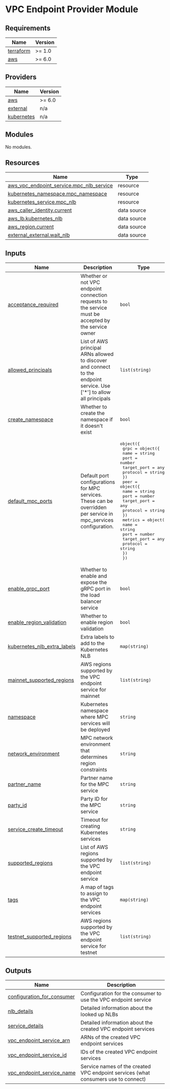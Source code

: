 # VPC Endpoint Provider Module

<!-- BEGIN_TF_DOCS -->
## Requirements

| Name | Version |
|------|---------|
| <a name="requirement_terraform"></a> [terraform](#requirement\_terraform) | >= 1.0 |
| <a name="requirement_aws"></a> [aws](#requirement\_aws) | >= 6.0 |

## Providers

| Name | Version |
|------|---------|
| <a name="provider_aws"></a> [aws](#provider\_aws) | >= 6.0 |
| <a name="provider_external"></a> [external](#provider\_external) | n/a |
| <a name="provider_kubernetes"></a> [kubernetes](#provider\_kubernetes) | n/a |

## Modules

No modules.

## Resources

| Name | Type |
|------|------|
| [aws_vpc_endpoint_service.mpc_nlb_service](https://registry.terraform.io/providers/hashicorp/aws/latest/docs/resources/vpc_endpoint_service) | resource |
| [kubernetes_namespace.mpc_namespace](https://registry.terraform.io/providers/hashicorp/kubernetes/latest/docs/resources/namespace) | resource |
| [kubernetes_service.mpc_nlb](https://registry.terraform.io/providers/hashicorp/kubernetes/latest/docs/resources/service) | resource |
| [aws_caller_identity.current](https://registry.terraform.io/providers/hashicorp/aws/latest/docs/data-sources/caller_identity) | data source |
| [aws_lb.kubernetes_nlb](https://registry.terraform.io/providers/hashicorp/aws/latest/docs/data-sources/lb) | data source |
| [aws_region.current](https://registry.terraform.io/providers/hashicorp/aws/latest/docs/data-sources/region) | data source |
| [external_external.wait_nlb](https://registry.terraform.io/providers/hashicorp/external/latest/docs/data-sources/external) | data source |

## Inputs

| Name | Description | Type | Default | Required |
|------|-------------|------|---------|:--------:|
| <a name="input_acceptance_required"></a> [acceptance\_required](#input\_acceptance\_required) | Whether or not VPC endpoint connection requests to the service must be accepted by the service owner | `bool` | `false` | no |
| <a name="input_allowed_principals"></a> [allowed\_principals](#input\_allowed\_principals) | List of AWS principal ARNs allowed to discover and connect to the endpoint service. Use ['*'] to allow all principals | `list(string)` | `[]` | no |
| <a name="input_create_namespace"></a> [create\_namespace](#input\_create\_namespace) | Whether to create the namespace if it doesn't exist | `bool` | `true` | no |
| <a name="input_default_mpc_ports"></a> [default\_mpc\_ports](#input\_default\_mpc\_ports) | Default port configurations for MPC services. These can be overridden per service in mpc\_services configuration. | <pre>object({<br/>    grpc = object({<br/>      name        = string<br/>      port        = number<br/>      target_port = any<br/>      protocol    = string<br/>    })<br/>    peer = object({<br/>      name        = string<br/>      port        = number<br/>      target_port = any<br/>      protocol    = string<br/>    })<br/>    metrics = object({<br/>      name        = string<br/>      port        = number<br/>      target_port = any<br/>      protocol    = string<br/>    })<br/>  })</pre> | <pre>{<br/>  "grpc": {<br/>    "name": "grpc",<br/>    "port": 50100,<br/>    "protocol": "TCP",<br/>    "target_port": 50100<br/>  },<br/>  "metrics": {<br/>    "name": "metrics",<br/>    "port": 9646,<br/>    "protocol": "TCP",<br/>    "target_port": 9646<br/>  },<br/>  "peer": {<br/>    "name": "peer",<br/>    "port": 50001,<br/>    "protocol": "TCP",<br/>    "target_port": 50001<br/>  }<br/>}</pre> | no |
| <a name="input_enable_grpc_port"></a> [enable\_grpc\_port](#input\_enable\_grpc\_port) | Whether to enable and expose the gRPC port in the load balancer service | `bool` | `true` | no |
| <a name="input_enable_region_validation"></a> [enable\_region\_validation](#input\_enable\_region\_validation) | Whether to enable region validation | `bool` | `true` | no |
| <a name="input_kubernetes_nlb_extra_labels"></a> [kubernetes\_nlb\_extra\_labels](#input\_kubernetes\_nlb\_extra\_labels) | Extra labels to add to the Kubernetes NLB | `map(string)` | `{}` | no |
| <a name="input_mainnet_supported_regions"></a> [mainnet\_supported\_regions](#input\_mainnet\_supported\_regions) | AWS regions supported by the VPC endpoint service for mainnet | `list(string)` | <pre>[<br/>  "eu-west-1"<br/>]</pre> | no |
| <a name="input_namespace"></a> [namespace](#input\_namespace) | Kubernetes namespace where MPC services will be deployed | `string` | `"mpc-cluster"` | no |
| <a name="input_network_environment"></a> [network\_environment](#input\_network\_environment) | MPC network environment that determines region constraints | `string` | `"testnet"` | no |
| <a name="input_partner_name"></a> [partner\_name](#input\_partner\_name) | Partner name for the MPC service | `string` | n/a | yes |
| <a name="input_party_id"></a> [party\_id](#input\_party\_id) | Party ID for the MPC service | `string` | n/a | yes |
| <a name="input_service_create_timeout"></a> [service\_create\_timeout](#input\_service\_create\_timeout) | Timeout for creating Kubernetes services | `string` | `"10m"` | no |
| <a name="input_supported_regions"></a> [supported\_regions](#input\_supported\_regions) | List of AWS regions supported by the VPC endpoint service | `list(string)` | `[]` | no |
| <a name="input_tags"></a> [tags](#input\_tags) | A map of tags to assign to the VPC endpoint services | `map(string)` | `{}` | no |
| <a name="input_testnet_supported_regions"></a> [testnet\_supported\_regions](#input\_testnet\_supported\_regions) | AWS regions supported by the VPC endpoint service for testnet | `list(string)` | <pre>[<br/>  "eu-west-1"<br/>]</pre> | no |

## Outputs

| Name | Description |
|------|-------------|
| <a name="output_configuration_for_consumer"></a> [configuration\_for\_consumer](#output\_configuration\_for\_consumer) | Configuration for the consumer to use the VPC endpoint service |
| <a name="output_nlb_details"></a> [nlb\_details](#output\_nlb\_details) | Detailed information about the looked up NLBs |
| <a name="output_service_details"></a> [service\_details](#output\_service\_details) | Detailed information about the created VPC endpoint services |
| <a name="output_vpc_endpoint_service_arn"></a> [vpc\_endpoint\_service\_arn](#output\_vpc\_endpoint\_service\_arn) | ARNs of the created VPC endpoint services |
| <a name="output_vpc_endpoint_service_id"></a> [vpc\_endpoint\_service\_id](#output\_vpc\_endpoint\_service\_id) | IDs of the created VPC endpoint services |
| <a name="output_vpc_endpoint_service_name"></a> [vpc\_endpoint\_service\_name](#output\_vpc\_endpoint\_service\_name) | Service names of the created VPC endpoint services (what consumers use to connect) |
<!-- END_TF_DOCS -->
